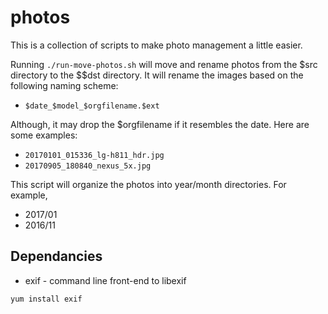 # photos

This is a collection of scripts to make photo management a little easier. 

Running `./run-move-photos.sh` will move and rename photos from the $src directory to the $$dst directory. It will rename the images based on the following naming scheme:

 * `$date_$model_$orgfilename.$ext`

Although, it may drop the $orgfilename if it resembles the date. Here are some examples:


 * `20170101_015336_lg-h811_hdr.jpg`
 * `20170905_180840_nexus_5x.jpg`

This script will organize the photos into year/month directories. For example, 

 * 2017/01
 * 2016/11

## Dependancies
 * exif - command line front-end to libexif

```
yum install exif
```
